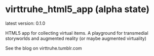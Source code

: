 virttruhe_html5_app (alpha state)
===================

latest version: 0.1.0

HTML5 app for collecting virtual items. A playground for transmedial storyworlds and augmented reality (or maybe augmented virtuality) 

See the blog on virttruhe.tumblr.com